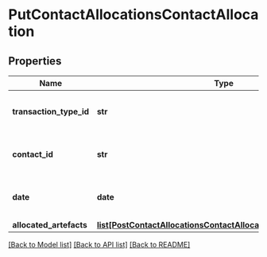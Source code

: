 # PutContactAllocationsContactAllocation

## Properties
Name | Type | Description | Notes
------------ | ------------- | ------------- | -------------
**transaction_type_id** | **str** | The transaction type of the allocation | [optional] 
**contact_id** | **str** | The contact that the allocation relates to | [optional] 
**date** | **date** | The date the allocation was made | [optional] 
**allocated_artefacts** | [**list[PostContactAllocationsContactAllocationAllocatedArtefacts]**](PostContactAllocationsContactAllocationAllocatedArtefacts.md) |  | [optional] 

[[Back to Model list]](../README.md#documentation-for-models) [[Back to API list]](../README.md#documentation-for-api-endpoints) [[Back to README]](../README.md)


